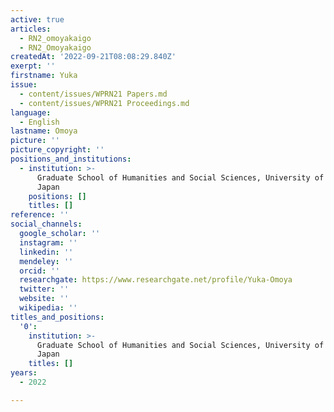 ```yaml
---
active: true
articles:
  - RN2_omoyakaigo
  - RN2_Omoyakaigo
createdAt: '2022-09-21T08:08:29.840Z'
exerpt: ''
firstname: Yuka
issue:
  - content/issues/WPRN21 Papers.md
  - content/issues/WPRN21 Proceedings.md
language:
  - English
lastname: Omoya
picture: ''
picture_copyright: ''
positions_and_institutions:
  - institution: >-
      Graduate School of Humanities and Social Sciences, University of Tsukuba,
      Japan
    positions: []
    titles: []
reference: ''
social_channels:
  google_scholar: ''
  instagram: ''
  linkedin: ''
  mendeley: ''
  orcid: ''
  researchgate: https://www.researchgate.net/profile/Yuka-Omoya
  twitter: ''
  website: ''
  wikipedia: ''
titles_and_positions:
  '0':
    institution: >-
      Graduate School of Humanities and Social Sciences, University of Tsukuba,
      Japan
    titles: []
years:
  - 2022

---
```

